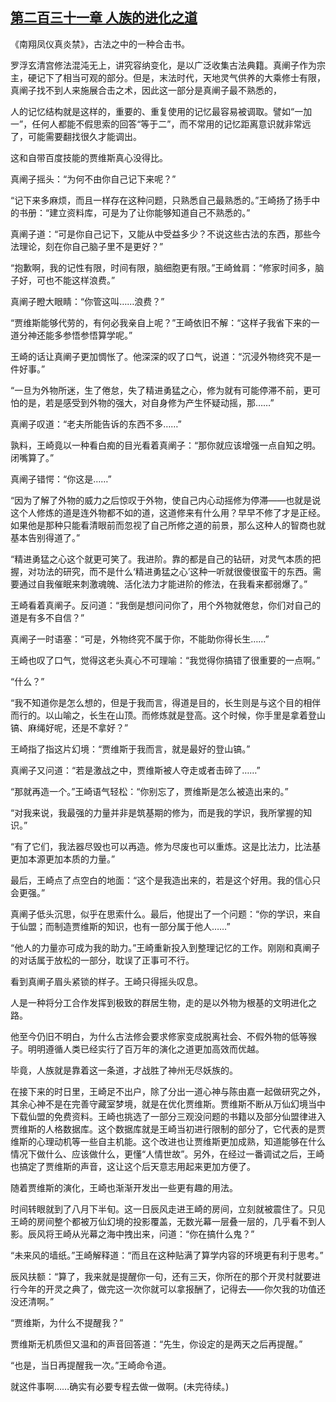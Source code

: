 ## [第二百三十一章 人族的进化之道](https://www.xxbiquge.com/11_11207/8943650.html)


  《南翔凤仪真炎禁》，古法之中的一种合击书。

  罗浮玄清宫修法混沌无上，讲究容纳变化，是以广泛收集古法典籍。真阐子作为宗主，硬记下了相当可观的部分。但是，末法时代，天地灵气供养的大乘修士有限，真阐子找不到人来施展合击之术，因此这一部分是真阐子最不熟悉的，

  人的记忆结构就是这样的，重要的、重复使用的记忆最容易被调取。譬如“一加一”，任何人都能不假思索的回答“等于二”，而不常用的记忆距离意识就非常远了，可能需要翻找很久才能调出。

  这和自带百度技能的贾维斯真心没得比。

  真阐子摇头：“为何不由你自己记下来呢？”

  “记下来多麻烦，而且一样存在这种问题，只熟悉自己最熟悉的。”王崎扬了扬手中的书册：“建立资料库，可是为了让你能够知道自己不熟悉的。”

  真阐子道：“可是你自己记下，又能从中受益多少？不说这些古法的东西，那些今法理论，刻在你自己脑子里不是更好？”

  “抱歉啊，我的记性有限，时间有限，脑细胞更有限。”王崎耸肩：“修家时间多，脑子好，可也不能这样浪费。”

  真阐子瞪大眼睛：“你管这叫……浪费？”

  “贾维斯能够代劳的，有何必我亲自上呢？”王崎依旧不解：“这样子我省下来的一道分神还能多参悟参悟算学呢。”

  王崎的话让真阐子更加惆怅了。他深深的叹了口气，说道：“沉浸外物终究不是一件好事。”

  “一旦为外物所迷，生了倦怠，失了精进勇猛之心，修为就有可能停滞不前，更可怕的是，若是感受到外物的强大，对自身修为产生怀疑动摇，那……”

  真阐子叹道：“老夫所能告诉的东西不多……”

  孰料，王崎竟以一种看白痴的目光看着真阐子：“那你就应该增强一点自知之明。闭嘴算了。”

  真阐子错愕：“你这是……”

  “因为了解了外物的威力之后惊叹于外物，使自己内心动摇修为停滞——也就是说这个人修炼的道是连外物都不如的道，这道修来有什么用？早早不修了才是正经。如果他是那种只能看清眼前而忽视了自己所修之道的前景，那么这种人的智商也就基本告别得道了。”

  “精进勇猛之心这个就更可笑了。我进阶。靠的都是自己的钻研，对灵气本质的把握，对功法的研究，而不是什么‘精进勇猛之心’这种一听就很傻很蛮干的东西。需要通过自我催眠来刺激魂魄、活化法力才能进阶的修法，在我看来都弱爆了。”

  王崎看着真阐子。反问道：“我倒是想问问你了，用个外物就倦怠，你们对自己的道是有多不自信？”

  真阐子一时语塞：“可是，外物终究不属于你，不能助你得长生……”

  王崎也叹了口气，觉得这老头真心不可理喻：“我觉得你搞错了很重要的一点啊。”

  “什么？”

  “我不知道你是怎么想的，但是于我而言，得道是目的，长生则是与这个目的相伴而行的。以山喻之，长生在山顶。而修炼就是登高。这个时候，你手里是拿着登山镐、麻绳好呢，还是不拿好？”

  王崎指了指这片幻境：“贾维斯于我而言，就是最好的登山镐。”

  真阐子又问道：“若是激战之中，贾维斯被人夺走或者击碎了……”

  “那就再造一个。”王崎语气轻松：“你别忘了，贾维斯是怎么被造出来的。”

  “对我来说，我最强的力量并非是筑基期的修为，而是我的学识，我所掌握的知识。”

  “有了它们，我法器尽毁也可以再造。修为尽废也可以重炼。这是比法力，比法基更加本源更加本质的力量。”

  最后，王崎点了点空白的地面：“这个是我造出来的，若是这个好用。我的信心只会更强。”

  真阐子低头沉思，似乎在思索什么。最后，他提出了一个问题：“你的学识，来自于仙盟；而制造贾维斯的知识，也有一部分属于他人……”

  “他人的力量亦可成为我的助力。”王崎重新投入到整理记忆的工作。刚刚和真阐子的对话属于放松的一部分，耽误了正事可不行。

  看到真阐子眉头紧锁的样子。王崎只得摇头叹息。

  人是一种将分工合作发挥到极致的群居生物，走的是以外物为根基的文明进化之路。

  他至今仍旧不明白，为什么古法修会要求修家变成脱离社会、不假外物的低等猴子。明明遵循人类已经实行了百万年的演化之道更加高效而优越。

  毕竟，人族就是靠着这一条道，才战胜了神州无尽妖族的。

  在接下来的时日里，王崎足不出户，除了分出一道心神与陈由嘉一起做研究之外，其余心神不是在完善守藏室梦境，就是在优化贾维斯。贾维斯不断从万仙幻境当中下载仙盟的免费资料。王崎也挑选了一部分三观没问题的书籍以及部分仙盟律进入贾维斯的人格数据库。这个数据库就是王崎当初进行限制的部分了，它代表的是贾维斯的心理动机等一些自主机能。这个改进也让贾维斯更加成熟，知道能够在什么情况下做什么、应该做什么，更懂“人情世故”。另外，在经过一番调试之后，王崎也搞定了贾维斯的声音，这让这个后天意志用起来更加方便了。

  随着贾维斯的演化，王崎也渐渐开发出一些更有趣的用法。

  时间转眼就到了八月下半旬。这一日辰风走进王崎的房间，立刻就被震住了。只见王崎的房间整个都被万仙幻境的投影覆盖，无数光幕一层叠一层的，几乎看不到人影。辰风将王崎从光幕之海中拽出来，问道：“你在搞什么鬼？”

  “未来风的墙纸。”王崎解释道：“而且在这种贴满了算学内容的环境更有利于思考。”

  辰风扶额：“算了，我来就是提醒你一句，还有三天，你所在的那个开灵村就要进行今年的开灵之典了，做完这一次你就可以拿报酬了，记得去——你欠我的功值还没还清啊。”

  “贾维斯，为什么不提醒我？”

  贾维斯无机质但又温和的声音回答道：“先生，你设定的是两天之后再提醒。”

  “也是，当日再提醒我一次。”王崎命令道。

  就这件事啊……确实有必要专程去做一做啊。(未完待续。)
